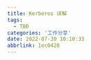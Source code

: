 ```yaml
---
title: Kerberos 详解
tags:
  - TBD
categories: '工作分享'
date: 2022-07-30 10:10:33
abbrlink: 1ec0428
---
```

